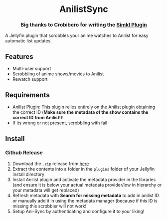 <h1 align="center">AnilistSync</h1>
<h3 align="center">Big thanks to Crobibero for writing the <a href="https://github.com/crobibero/jellyfin-plugin-simkl">Simkl Plugin</a></h3>

A Jellyfin plugin that scrobbles your anime watches to Anilist for easy automatic list updates.

## Features
- Multi-user support
- Scrobbling of anime shows/movies to Anilist
- Rewatch support


## Requirements
- [Anilist Plugin](https://github.com/jellyfin/jellyfin-plugin-anilist): This plugin relies entirely on the Anilist plugin obtaining the correct ID (**Make sure the metadata of the show contains the correct ID from Anilist!**)! 
- If its wrong or not present, scrobbling with fail

## Install
### Github Release
1. Download the `.zip` release from [here](https://github.com/ARufenach/AnilistSync/releases/latest)
2. Extract the contents into a folder in the `plugins` folder of your Jellyfin install directory
3. Install Anilist plugin and activate the metadata provider in the libraries (and ensure it is below your actual metadata provider/low in hierarchy or your metadata will get replaced)
4. Refresh metadata with **Search for missing metadata** to add in anilist ID or manually add it in using the metadata manager (because if this ID is missing this scrobbler will not work!
5. Setup Ani-Sync by authenticating and configure it to your liking!
